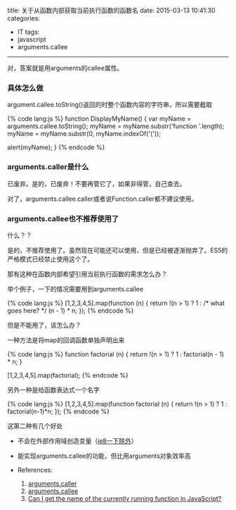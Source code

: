 title: 关于从函数内部获取当前执行函数的函数名
date: 2015-03-13 10:41:30
categories:
- IT
tags:
- javascript
- arguments.callee
---
对，答案就是用arguments的callee属性。

### 具体怎么做

argument.callee.toString()返回的时整个函数内容的字符串，所以需要截取

{% code lang:js %}
function DisplayMyName() {
  var myName = arguments.callee.toString();
  myName = myName.substr('function '.length);
  myName = myName.substr(0, myName.indexOf('('));

  alert(myName);
}
{% endcode %}

### arguments.caller是什么

<!--more-->

已废弃。是的，已废弃！不要再管它了，如果非得管，自己查去。

对了，arguments.callee.caller或者说Function.caller都不建议使用。

### arguments.callee也不推荐使用了

什么？？

是的，不推荐使用了。虽然现在可能还可以使用，但是已经被逐渐抛弃了。ES5的严格模式已经禁止使用这个了。

那有这种在函数内部希望引用当前执行函数的需求怎么办？

举个例子，一下的情况需要用到arguments.callee

{% code lang:js %}
[1,2,3,4,5].map(function (n) {
    return !(n > 1) ? 1 : /* what goes here? */ (n - 1) * n;
});
{% endcode %}

但是不能用了，该怎么办？

一种方法是将map的回调函数单独声明出来

{% code lang:js %}
function factorial (n) {
    return !(n > 1) ? 1 : factorial(n - 1) * n;
}

[1,2,3,4,5].map(factorial);
{% endcode %}

另外一种是给函数表达式一个名字

{% code lang:js %}
[1,2,3,4,5].map(function factorial (n) {
    return !(n > 1) ? 1 : factorial(n-1)*n;
});
{% endcode %}

这第二种有几个好处

- 不会在外部作用域创造变量（[ie8一下除外](http://kangax.github.io/nfe/#example_1_function_expression_identifier_leaks_into_an_enclosing_scope)）
- 能实现arguments.callee的功能，但比用arguments对象效率高


- References:
  1. [arguments.caller](https://developer.mozilla.org/en-US/docs/Web/JavaScript/Reference/Functions/arguments/caller)
  2. [arguments.callee](https://developer.mozilla.org/en-US/docs/Web/JavaScript/Reference/Functions/arguments/callee)
  3. [Can I get the name of the currently running function in JavaScript?](http://stackoverflow.com/questions/1013239/can-i-get-the-name-of-the-currently-running-function-in-javascript)
